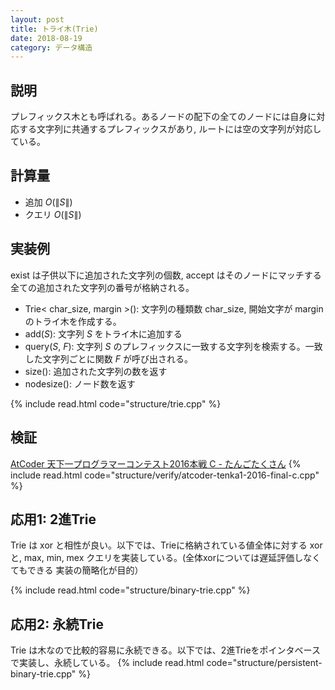 ```yaml
---
layout: post
title: トライ木(Trie)
date: 2018-08-19
category: データ構造
---
```


## 説明
プレフィックス木とも呼ばれる。あるノードの配下の全てのノードには自身に対応する文字列に共通するプレフィックスがあり, ルートには空の文字列が対応している。

## 計算量
* 追加 $O(\|S\|)$
* クエリ $O(\|S\|)$

## 実装例

exist は子供以下に追加された文字列の個数, accept はそのノードにマッチする全ての追加された文字列の番号が格納される。

* Trie< char_size, margin >(): 文字列の種類数 char_size, 開始文字が margin のトライ木を作成する。
* add($S$): 文字列 $S$ をトライ木に追加する
* query($S$, $F$): 文字列 $S$ のプレフィックスに一致する文字列を検索する。一致した文字列ごとに関数 $F$ が呼び出される。
* size(): 追加された文字列の数を返す
* nodesize(): ノード数を返す

{% include read.html  code="structure/trie.cpp" %}

## 検証

[AtCoder 天下一プログラマーコンテスト2016本戦 C - たんごたくさん](https://tenka1-2016-final-open.contest.atcoder.jp/tasks/tenka1_2016_final_c)
{% include read.html code="structure/verify/atcoder-tenka1-2016-final-c.cpp" %}

## 応用1: 2進Trie

Trie は xor と相性が良い。以下では、Trieに格納されている値全体に対する xor と, max, min, mex クエリを実装している。(全体xorについては遅延評価しなくてもできる 実装の簡略化が目的）

{% include read.html  code="structure/binary-trie.cpp" %}

## 応用2: 永続Trie

Trie は木なので比較的容易に永続できる。以下では、2進Trieをポインタベースで実装し、永続している。
{% include read.html  code="structure/persistent-binary-trie.cpp" %}
